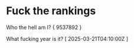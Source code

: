 # Fuck the rankings

Who the hell am I?
{ 9537892 }

What fucking year is it?
[ 2025-03-21T04:10:00Z ]
